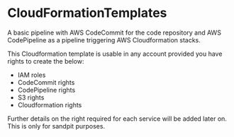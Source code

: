 # CloudFormationTemplates
A basic pipeline with AWS CodeCommit for the code repository and AWS CodePipeline as a pipeline triggering AWS Cloudformation stacks. 

This Cloudformation template is usable in any account provided you have rights to create the below:
- IAM roles
- CodeCommit rights
- CodePipeline rights
- S3 rights
- Cloudformation rights

Further details on the right required for each service will be added later on. This is only for sandpit purposes.
